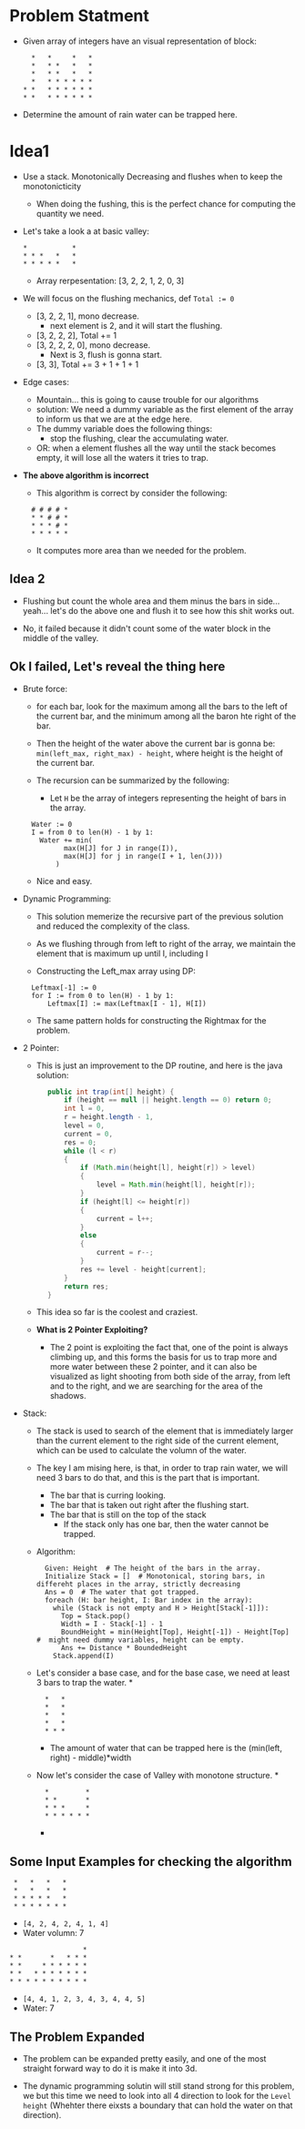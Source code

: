 # Problem Statment

* Given array of integers have an visual representation of block:
    ```
      *   *     *   *
      *   * *   *   *
      *   * *   *   *
      *   * * * * * *
    * *   * * * * * *
    * *   * * * * * *
    ```

* Determine the amount of rain water can be trapped here.

# Idea1

* Use a stack. Monotonically Decreasing and flushes when to keep the monotonicticity
  * When doing the fushing, this is the perfect chance for computing the quantity we need.

* Let's take a look a at basic valley:

  ```
  *           *
  * * *   *   *
  * * * * *   *
  ```

  * Array rerpesentation: [3, 2, 2, 1, 2, 0, 3]

* We will focus on the flushing mechanics, def `Total := 0`
  * [3, 2, 2, 1], mono decrease.
    * next element is 2, and it will start the flushing.
  * [3, 2, 2, 2], Total += 1
  * [3, 2, 2, 2, 0], mono decrease.
    * Next is 3, flush is gonna start.
  * [3, 3], Total += 3 + 1 + 1 + 1

* Edge cases:
  * Mountain... this is going to cause trouble for our algorithms
  * solution: We need a dummy variable as the first element of the array to inform us that
  we are at the edge here.
  * The dummy variable does the following things:
    * stop the flushing, clear the accumulating water.
  * OR: when a element flushes all the way until the stack becomes empty, it will lose all the waters it tries to
  trap.

* **The above algorithm is incorrect**
  * This algorithm is correct by consider the following:

  ```
    # # # # *
    * * # # *
    * * * # *
    * * * * *
  ```

  * It computes more area than we needed for the problem.


## Idea 2

* Flushing but count the whole area and them minus the bars in side... yeah... let's do the above one and flush it
to see how this shit works out.

* No, it failed because it didn't count some of the water block in the middle of the valley.

## Ok I failed, Let's reveal the thing here

* Brute force:
  * for each bar, look for the maximum among all the bars to the left of the current bar, and the minimum among all
  the baron hte right of the bar.

  * Then the height of the water above the current bar is gonna be: `min(left_max, right_max) - height`, where height
  is the height of the current bar.

  * The recursion can be summarized by the following:
    * Let `H` be the array of integers representing the height of bars in the array.

  ```
    Water := 0
    I = from 0 to len(H) - 1 by 1:
      Water += min(
            max(H[J] for J in range(I)),
            max(H[J] for j in range(I + 1, len(J)))
          )
  ```
  * Nice and easy.

* Dynamic Programming:
  * This solution memerize the recursive part of the previous solution and reduced the complexity of the class.
  * As we flushing through from left to right of the array, we maintain the element that is maximum up until I, including
  I

  * Constructing the Left_max array using DP:
  ```
    Leftmax[-1] := 0
    for I := from 0 to len(H) - 1 by 1:
        Leftmax[I] := max(Leftmax[I - 1], H[I])
  ```
  * The same pattern holds for constructing the Rightmax for the problem.

* 2 Pointer:
  * This is just an improvement to the DP routine, and here is the java solution:

  ```java
        public int trap(int[] height) {
            if (height == null || height.length == 0) return 0;
            int l = 0,
            r = height.length - 1,
            level = 0,
            current = 0,
            res = 0;
            while (l < r)
            {
                if (Math.min(height[l], height[r]) > level)
                {
                    level = Math.min(height[l], height[r]);
                }
                if (height[l] <= height[r])
                {
                    current = l++;
                }
                else
                {
                    current = r--;
                }
                res += level - height[current];
            }
            return res;
        }
  ```

  * This idea so far is the coolest and craziest.

  * **What is 2 Pointer Exploiting?**
    
    * The 2 point is exploiting the fact that, one of the point is always climbing up, and this forms the basis
    for us to trap more and more water between these 2 pointer, and it can also be visualized as light shooting from
    both side of the array, from left and to the right, and we are searching for the area of the shadows.

* Stack:

  * The stack is used to search of the element that is immediately larger than the current element to the right side
  of the current element, which can be used to calculate the volumn of the water.

  * The key I am mising here, is that, in order to trap rain water, we will need 3 bars to do that, and this is the
  part that is important.
    * The bar that is curring looking.
    * The bar that is taken out right after the flushing start.
    * The bar that is still on the top of the stack
      * If the stack only has one bar, then the water cannot be trapped.

  * Algorithm:
    ```
      Given: Height  # The height of the bars in the array.
      Initialize Stack = []  # Monotonical, storing bars, in differeht places in the array, strictly decreasing
      Ans = 0  # The water that got trapped.
      foreach (H: bar height, I: Bar index in the array):
        while (Stack is not empty and H > Height[Stack[-1]]):
          Top = Stack.pop()
          Width = I - Stack[-1] - 1
          BoundHeight = min(Height[Top], Height[-1]) - Height[Top] #  might need dummy variables, height can be empty.
          Ans += Distance * BoundedHeight
        Stack.append(I)
    ```

  * Let's consider a base case, and for the base case, we need at least 3 bars to trap the water.
    *
    ```
      *   *
      *   *
      *   *
      *   *
      * * *
    ```
    * The amount of water that can be trapped here is the (min(left, right) - middle)*width
  * Now let's consider the case of Valley with monotone structure.
    *
    ```
      *         *
      * *       *
      * * *     *
      * * * * * *
    ```
    *

## Some Input Examples for checking the algorithm

```
 *   *   *   *
 *   *   *   *
 * * * * *   *
 * * * * * * *
```
* `[4, 2, 4, 2, 4, 1, 4]`
* Water volumn: 7
```
                  *
* *       *   * * *
* *     * * * * * *
* *   * * * * * * *
* * * * * * * * * *
```
* `[4, 4, 1, 2, 3, 4, 3, 4, 4, 5]`
* Water: 7

## The Problem Expanded

* The problem can be expanded pretty easily, and one of the most straight forward way to do it is make
it into 3d.

* The dynamic programming solutin will still stand strong for this problem, we but this time we need to look
into all 4 direction to look for the `Level height` (Whehter there eixsts a boundary that can hold the water on that
direction).